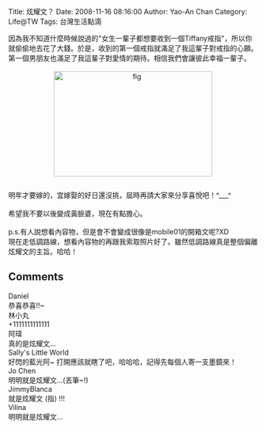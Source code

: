 Title: 炫耀文？
Date: 2008-11-16 08:16:00
Author: Yao-An Chan
Category: Life@TW
Tags: 台灣生活點滴


<div class='post'>
因為我不知道什麼時候說過的"女生一輩子都想要收到一個Tiffany戒指"，所以你就偷偷地去花了大錢。於是，收到的第一個戒指就滿足了我這輩子對戒指的心願。第一個男朋友也滿足了我這輩子對愛情的期待。相信我們會讓彼此幸福一輩子。<br /><br /><a onblur="try {parent.deselectBloggerImageGracefully();} catch(e) {}" href="http://2.bp.blogspot.com/_mvtDPM7iODU/SSBKI7dYLjI/AAAAAAAABTM/ygQssxY-XeM/s1600-h/NF1_1602_20081113_388.JPG"><img style="margin: 0px auto 10px; display: block; text-align: center; cursor: pointer; width: 320px; height: 213px;" src="http://2.bp.blogspot.com/_mvtDPM7iODU/SSBKI7dYLjI/AAAAAAAABTM/ygQssxY-XeM/s320/NF1_1602_20081113_388.JPG" alt="fig" id="BLOGGER_PHOTO_ID_5269293081283800626" border="0" /></a><br />明年才要嫁的，宜嫁娶的好日還沒挑，屆時再請大家來分享喜悅吧！^___^<br /><br />希望我不要以後變成黃臉婆，現在有點擔心。<br /><br />p.s.有人說想看內容物，但是會不會變成很像是mobile01的開箱文呢?XD<br />現在走低調路線，想看內容物的再跟我索取照片好了。雖然低調路線真是整個偏離炫耀文的主旨。哈哈！</div>
<h2>Comments</h2>
<div class='comments'>
<div class='comment'>
<div class='author'>Daniel</div>
<div class='content'>
恭喜恭喜!!~</div>
</div>
<div class='comment'>
<div class='author'>林小丸</div>
<div class='content'>
+1111111111111</div>
</div>
<div class='comment'>
<div class='author'>阿瑋</div>
<div class='content'>
真的是炫耀文...</div>
</div>
<div class='comment'>
<div class='author'>Sally's Little World</div>
<div class='content'>
好閃的藍光阿~ 打開應該就瞎了吧，哈哈哈，記得先每個人寄一支墨鏡來！</div>
</div>
<div class='comment'>
<div class='author'>Jo Chen</div>
<div class='content'>
明明就是炫耀文...(丟筆~!)</div>
</div>
<div class='comment'>
<div class='author'>JimmyBlanca</div>
<div class='content'>
就是炫耀文 (指) !!!</div>
</div>
<div class='comment'>
<div class='author'>Vilina</div>
<div class='content'>
明明就是炫耀文...</div>
</div>
</div>
